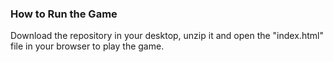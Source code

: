 ### How to Run the Game

Download the repository in your desktop, unzip it and open the "index.html"
file in your browser to play the game.
